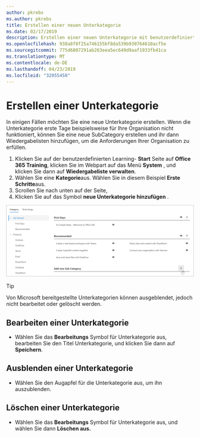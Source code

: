 ```yaml
---
author: pkrebs
ms.author: pkrebs
title: Erstellen einer neuen Unterkategorie
ms.date: 02/17/2019
description: Erstellen einer neuen Unterkategorie mit benutzerdefiniertem Lernprozess
ms.openlocfilehash: 938a8f8f25a746155bf8da539b930764610acf5e
ms.sourcegitcommit: 775d6807291ab263eea5ec649d9aaf1933fb41ca
ms.translationtype: MT
ms.contentlocale: de-DE
ms.lasthandoff: 04/23/2019
ms.locfileid: "32055450"
---
```

# <a name="create-a-subcategory"></a>Erstellen einer Unterkategorie 
In einigen Fällen möchten Sie eine neue Unterkategorie erstellen. Wenn die Unterkategorie erste Tage beispielsweise für Ihre Organisation nicht funktioniert, können Sie eine neue SubCategory erstellen und ihr dann Wiedergabelisten hinzufügen, um die Anforderungen Ihrer Organisation zu erfüllen. 

1. Klicken Sie auf der benutzerdefinierten Learning- **Start** Seite auf **Office 365 Training**, klicken Sie im Webpart auf das Menü **System** , und klicken Sie dann auf **Wiedergabeliste verwalten**. 
2. Wählen Sie eine **Kategorie**aus. Wählen Sie in diesem Beispiel **Erste Schritte**aus.  
3. Scrollen Sie nach unten auf der Seite, 
3. Klicken Sie auf das Symbol **neue Unterkategorie hinzufügen** .  

![CG-newsubcategory. png](media/cg-newsubcategory.png)

> [!TIP]
> Von Microsoft bereitgestellte Unterkategorien können ausgeblendet, jedoch nicht bearbeitet oder gelöscht werden. 

## <a name="edit-a-subcategory"></a>Bearbeiten einer Unterkategorie
- Wählen Sie das **Bearbeitungs** Symbol für Unterkategorie aus, bearbeiten Sie den Titel Unterkategorie, und klicken Sie dann auf **Speichern**.

## <a name="hide-a-subcategory"></a>Ausblenden einer Unterkategorie
- Wählen Sie den Augapfel für die Unterkategorie aus, um ihn auszublenden. 

## <a name="delete-a-subcategory"></a>Löschen einer Unterkategorie
- Wählen Sie das **Bearbeitungs** Symbol für Unterkategorie aus, und wählen Sie dann **Löschen aus.** 
